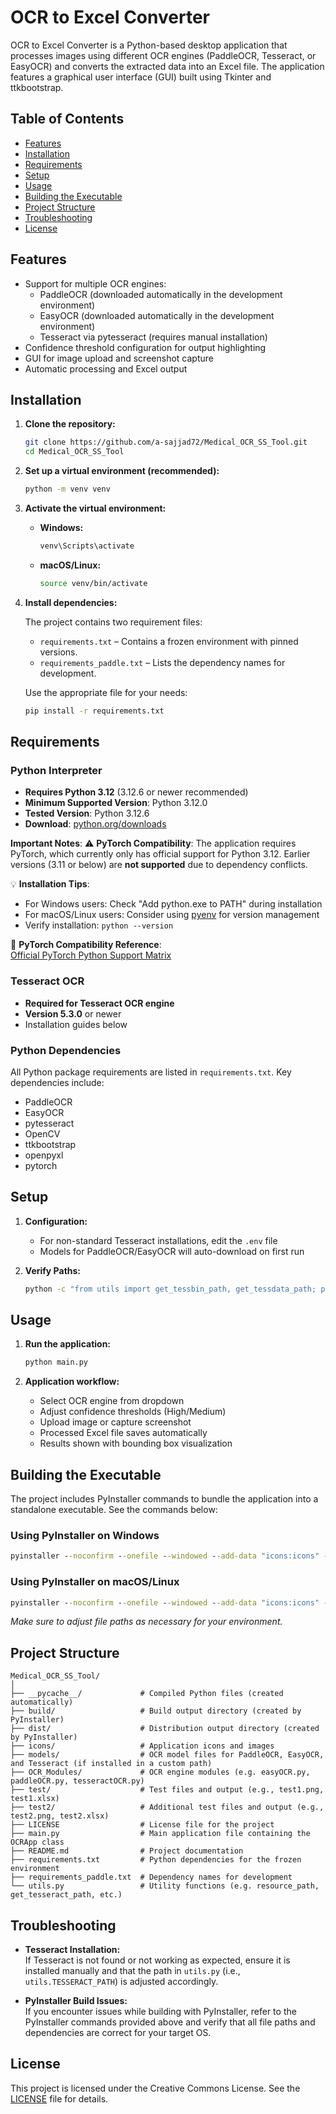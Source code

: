 # OCR to Excel Converter

OCR to Excel Converter is a Python-based desktop application that processes images using different OCR engines (PaddleOCR, Tesseract, or EasyOCR) and converts the extracted data into an Excel file. The application features a graphical user interface (GUI) built using Tkinter and ttkbootstrap.

## Table of Contents

- [Features](#features)
- [Installation](#installation)
- [Requirements](#requirements)
- [Setup](#setup)
- [Usage](#usage)
- [Building the Executable](#building-the-executable)
- [Project Structure](#project-structure)
- [Troubleshooting](#troubleshooting)
- [License](#license)

## Features

- Support for multiple OCR engines:
  - PaddleOCR (downloaded automatically in the development environment)
  - EasyOCR (downloaded automatically in the development environment)
  - Tesseract via pytesseract (requires manual installation)
- Confidence threshold configuration for output highlighting
- GUI for image upload and screenshot capture
- Automatic processing and Excel output

## Installation

1. **Clone the repository:**

   ```sh
   git clone https://github.com/a-sajjad72/Medical_OCR_SS_Tool.git
   cd Medical_OCR_SS_Tool
   ```

2. **Set up a virtual environment (recommended):**

   ```sh
   python -m venv venv
   ```

3. **Activate the virtual environment:**

   - **Windows:**
     ```sh
     venv\Scripts\activate
     ```
   - **macOS/Linux:**
     ```sh
     source venv/bin/activate
     ```

4. **Install dependencies:**

   The project contains two requirement files:
   
   - `requirements.txt` – Contains a frozen environment with pinned versions.
   - `requirements_paddle.txt` – Lists the dependency names for development.
   
   Use the appropriate file for your needs:
   
   ```sh
   pip install -r requirements.txt
   ```

## Requirements

### Python Interpreter

- **Requires Python 3.12** (3.12.6 or newer recommended)
- **Minimum Supported Version**: Python 3.12.0
- **Tested Version**: Python 3.12.6
- **Download**: [python.org/downloads](https://www.python.org/downloads/)

**Important Notes**:
⚠️ **PyTorch Compatibility**: The application requires PyTorch, which currently only has official support for Python 3.12. Earlier versions (3.11 or below) are **not supported** due to dependency conflicts.

💡 **Installation Tips**:

- For Windows users: Check "Add python.exe to PATH" during installation
- For macOS/Linux users: Consider using [pyenv](https://github.com/pyenv/pyenv) for version management
- Verify installation: `python --version`

🔗 **PyTorch Compatibility Reference**:  
[Official PyTorch Python Support Matrix](https://pytorch.org/get-started/previous-versions/#python-compatibility)

### Tesseract OCR

- **Required for Tesseract OCR engine**
- **Version 5.3.0** or newer
- Installation guides below

### Python Dependencies

All Python package requirements are listed in `requirements.txt`. Key dependencies include:

- PaddleOCR
- EasyOCR
- pytesseract
- OpenCV
- ttkbootstrap
- openpyxl
- pytorch

## Setup

1. **Configuration:**

   - For non-standard Tesseract installations, edit the `.env` file
   - Models for PaddleOCR/EasyOCR will auto-download on first run

2. **Verify Paths:**
   ```sh
   python -c "from utils import get_tessbin_path, get_tessdata_path; print(f'Tesseract: {get_tessbin_path()}\nTessdata: {get_tessdata_path()}')"
   ```


## Usage

1. **Run the application:**

   ```sh
   python main.py
   ```

2. **Application workflow:**
   - Select OCR engine from dropdown
   - Adjust confidence thresholds (High/Medium)
   - Upload image or capture screenshot
   - Processed Excel file saves automatically
   - Results shown with bounding box visualization

## Building the Executable

The project includes PyInstaller commands to bundle the application into a standalone executable. See the commands below:

### Using PyInstaller on Windows

   ```bat
   pyinstaller --noconfirm --onefile --windowed --add-data "icons:icons" --add-data "models:models" --add-data "simfang.ttf:." --collect-all "paddle" --collect-all "paddleocr" --hidden-import "paddle" --hidden-import "paddleocr" --hidden-import "easyocr" --hidden-import "pytesseract" --icon "icons/icon.png" --name "OCR to Excel Converter" main.py --clean 
   ```

### Using PyInstaller on macOS/Linux

   ```bat
   pyinstaller --noconfirm --onefile --windowed --add-data "icons:icons" --add-data "models:models" --add-data "simfang.ttf:." --add-binary "/usr/local/brew-master/bin/tesseract:models/tesseract" --add-data "/usr/local/brew-master/Cellar/tesseract/5.5.0/share/tessdata:models/tesseract/tessdata" --collect-all "paddle" --collect-all "paddleocr" --hidden-import "paddle" --hidden-import "paddleocr" --hidden-import "easyocr" --hidden-import "pytesseract" --icon "icons/icon.png" --name "OCR to Excel Converter" main.py --clean
   ```

   *Make sure to adjust file paths as necessary for your environment.*

## Project Structure

```
Medical_OCR_SS_Tool/
│
├── __pycache__/             # Compiled Python files (created automatically)
├── build/                   # Build output directory (created by PyInstaller)
├── dist/                    # Distribution output directory (created by PyInstaller)
├── icons/                   # Application icons and images
├── models/                  # OCR model files for PaddleOCR, EasyOCR, and Tesseract (if installed in a custom path)
├── OCR_Modules/             # OCR engine modules (e.g. easyOCR.py, paddleOCR.py, tesseractOCR.py)
├── test/                    # Test files and output (e.g., test1.png, test1.xlsx)
├── test2/                   # Additional test files and output (e.g., test2.png, test2.xlsx)
├── LICENSE                  # License file for the project
├── main.py                  # Main application file containing the OCRApp class
├── README.md                # Project documentation
├── requirements.txt         # Python dependencies for the frozen environment
├── requirements_paddle.txt  # Dependency names for development
└── utils.py                 # Utility functions (e.g. resource_path, get_tesseract_path, etc.)

```

## Troubleshooting

- **Tesseract Installation:**  
  If Tesseract is not found or not working as expected, ensure it is installed manually and that the path in `utils.py` (i.e., `utils.TESSERACT_PATH`) is adjusted accordingly.

- **PyInstaller Build Issues:**  
  If you encounter issues while building with PyInstaller, refer to the PyInstaller commands provided above and verify that all file paths and dependencies are correct for your target OS.

## License

This project is licensed under the Creative Commons License. See the [LICENSE](LICENSE) file for details.
